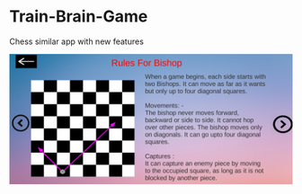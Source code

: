 # Train-Brain-Game
Chess similar app with new features

<img align="middle" alt="chess" width="650px" src="Train Brain1.jpg" />

